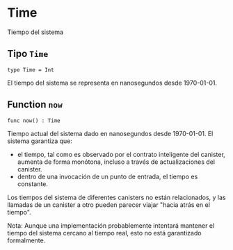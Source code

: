 # Time

Tiempo del sistema

## Tipo `Time`

```motoko no-repl
type Time = Int
```

El tiempo del sistema se representa en nanosegundos desde 1970-01-01.

## Function `now`

```motoko no-repl
func now() : Time
```

Tiempo actual del sistema dado en nanosegundos desde 1970-01-01. El sistema
garantiza que:

- el tiempo, tal como es observado por el contrato inteligente del canister,
  aumenta de forma monótona, incluso a través de actualizaciones del canister.
- dentro de una invocación de un punto de entrada, el tiempo es constante.

Los tiempos del sistema de diferentes canisters no están relacionados, y las
llamadas de un canister a otro pueden parecer viajar "hacia atrás en el tiempo".

Nota: Aunque una implementación probablemente intentará mantener el tiempo del
sistema cercano al tiempo real, esto no está garantizado formalmente.
